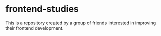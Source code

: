 # frontend-studies
This is a repository created by a group of friends interested in improving their frontend development. 
